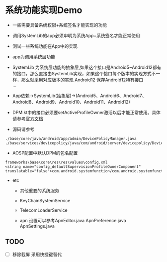 # 系统功能实现Demo

- 一些需要具备系统权限+系统签名才能实现的功能  
- 调用SystemLib的app必须申明为系统App+系统签名才能正常使用  
- 测试一些系统功能在App中的实现
- app为调用系统层功能  

- SystemLib 为系统层功能的抽象层,如果这个接口是Android5~Android12都有的接口，那么直接由SystemLib实现，如果这个接口每个版本的实现方式不一样，那么就采用对应版本的实现
Android12 保存Android12特有接口    
...  
- App依赖->SystemLib(抽象层)->(Android5、Android6、Android7、Android8、Android9、Android10、Android11、Android12)
- DPM.kt中的接口必须要setActiveProfileOwner激活以后才能正常使用。具体请参考[官方文档](https://developer.android.com/guide/topics/admin/device-admin)


- 源码请参考
```
./base/core/java/android/app/admin/DevicePolicyManager.java
./base/services/devicepolicy/java/com/android/server/devicepolicy/DevicePolicyManagerService.java
```
- AOSP配置中默认DPM的包名配置
```
frameworks\base\core\res\res\values\config.xml
<string name="config_defaultSupervisionProfileOwnerComponent" translatable="false">com.android.systemfunction/com.android.systemfunction.AdminReceiver</string>
```


- etc
  * 其他重要的系统服务
  * KeyChainSystemService
  * TelecomLoaderService

  * apn 设置可以参考ApnEditor.java ApnPreference.java ApnSettings.java


## TODO
- [ ] 移除截屏 采用快捷键替代 